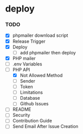 # deploy

### TODO
- [x] phpmailer download script
- [x] Release Trigger
- [x] Deploy
   - [ ] add phpmailer then deploy
- [x] PHP mailer
- [ ] .env Variables
- [ ] PHP API
   - [x] Not Allowed Method
   - [ ] Sender
   - [ ] Token
   - [ ] Limitations
   - [ ] Database
   - [ ] Github Issues
- [ ] README
- [ ] Security
- [ ] Contribution Guide
- [ ] Send Email After Issue Creation
